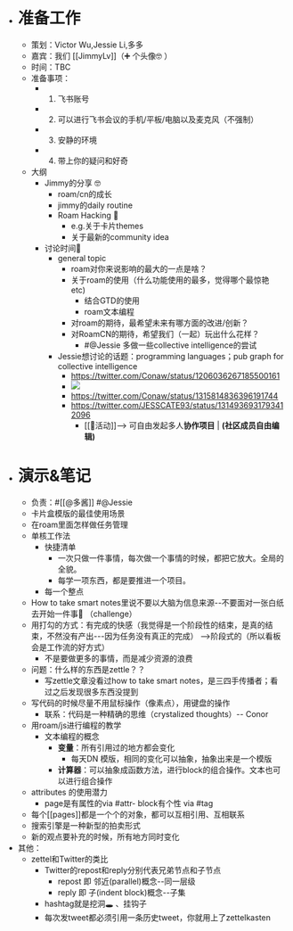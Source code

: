 - # 准备工作
    - 策划：Victor Wu,Jessie Li,多多
    - 嘉宾：我们 [[JimmyLv]]（➕ 个头像🤓  ）
    - 时间：TBC
    - 准备事项：
        - 1. 飞书账号
        - 2. 可以进行飞书会议的手机/平板/电脑以及麦克风（不强制）
        - 3. 安静的环境
        - 4. 带上你的疑问和好奇
    - 大纲
        - Jimmy的分享 🤓  
            - roam/cn的成长
            - jimmy的daily routine
            - Roam Hacking 👾
                - e.g.关于卡片themes
                - 关于最新的community idea
        - 讨论时间🤩  
            - general topic
                - roam对你来说影响的最大的一点是啥？
                - 关于roam的使用（什么功能使用的最多，觉得哪个最惊艳 etc)
                    - 结合GTD的使用
                    - roam文本编程
                - 对roam的期待，最希望未来有哪方面的改进/创新？
                - 对RoamCN的期待，希望我们（一起）玩出什么花样？
                    - #@Jessie 多做一些collective intelligence的尝试
            - Jessie想讨论的话题：programming languages；pub graph for collective intelligence
                - https://twitter.com/Conaw/status/1206036267185500161
                - ![](https://firebasestorage.googleapis.com/v0/b/firescript-577a2.appspot.com/o/imgs%2Fapp%2FRoamCN%2FazyMb-fD6y.png?alt=media&token=a4f2007e-d2f9-444c-8c05-0cd4425fffb8)
                - https://twitter.com/Conaw/status/1315814836396191744
                - https://twitter.com/JESSCATE93/status/1314936931793412096
                    - [[🎃活动]]--> 可自由发起多人**协作项目** | __(社区成员自由编辑)__
- # 演示&笔记
    - 负责：#[[@多酱]] #@Jessie
    - 卡片盒模版的最佳使用场景
    - 在roam里面怎样做任务管理
    - 单核工作法
        - 快捷清单
            - 一次只做一件事情，每次做一个事情的时候，都把它放大。全局的全貌。
            - 每学一项东西，都是要推进一个项目。
        - 每一个整点
    - How to take smart notes里说不要以大脑为信息来源--不要面对一张白纸去开始一件事🤔 （challenge）
    - 用打勾的方式：有完成的快感（我觉得是一个阶段性的结束，是真的结束，不然没有产出---因为任务没有真正的完成） -->阶段式的（所以看板会是工作流的好方式）
        - 不是要做更多的事情，而是减少资源的浪费
    - 问题：什么样的东西是zettle？？
        - 写zettle文章没看过how to take smart notes，是三四手传播者；看过之后发现很多东西没提到
    - 写代码的时候尽量不用鼠标操作（像素点），用键盘的操作
        - 联系：代码是一种精确的思维（crystalized thoughts）-- Conor
    - 用roam/js进行编程的教学
        - 文本编程的概念
            - **变量**：所有引用过的地方都会变化
                - 每天DN 模版，相同的变化可以抽象，抽象出来是一个模版
            - **计算器**：可以抽象成函数方法，进行block的组合操作。文本也可以进行组合操作
    - attributes 的使用潜力
        - page是有属性的via #attr- block有个性 via #tag
    - 每个[[pages]]都是一个个的对象，都可以互相引用、互相联系
    - 搜索引擎是一种新型的拍卖形式
    - 新的观点要补充的时候，所有地方同时变化
- 其他：
    - zettel和Twitter的类比
        - Twitter的repost和reply分别代表兄弟节点和子节点
            - repost 即 邻近(parallel)概念--同一层级
            - reply 即 子(indent block)概念--子集
        - hashtag就是挖洞🕳️ 、挂钩子
        - 每次发tweet都必须引用一条历史tweet，你就用上了zettelkasten
